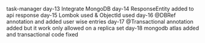 task-manager
day-13 Integrate MongoDB
day-14 ResponseEntity added to api response
day-15 Lombok used & ObjectId used
day-16 @DBRef annotation and added user wise entries
day-17 @Transactional annotation added but it work only allowed on a replica set
day-18 mongodb atlas added and transactional code fixed